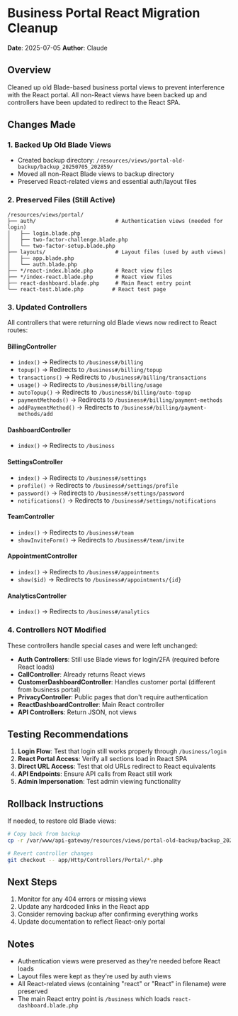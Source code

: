 # Business Portal React Migration Cleanup
**Date**: 2025-07-05
**Author**: Claude

## Overview
Cleaned up old Blade-based business portal views to prevent interference with the React portal. All non-React views have been backed up and controllers have been updated to redirect to the React SPA.

## Changes Made

### 1. Backed Up Old Blade Views
- Created backup directory: `/resources/views/portal-old-backup/backup_20250705_202859/`
- Moved all non-React Blade views to backup directory
- Preserved React-related views and essential auth/layout files

### 2. Preserved Files (Still Active)
```
/resources/views/portal/
├── auth/                         # Authentication views (needed for login)
│   ├── login.blade.php
│   ├── two-factor-challenge.blade.php
│   └── two-factor-setup.blade.php
├── layouts/                      # Layout files (used by auth views)
│   ├── app.blade.php
│   └── auth.blade.php
├── */react-index.blade.php       # React view files
├── */index-react.blade.php       # React view files
├── react-dashboard.blade.php     # Main React entry point
└── react-test.blade.php         # React test page
```

### 3. Updated Controllers
All controllers that were returning old Blade views now redirect to React routes:

#### BillingController
- `index()` → Redirects to `/business#/billing`
- `topup()` → Redirects to `/business#/billing/topup`
- `transactions()` → Redirects to `/business#/billing/transactions`
- `usage()` → Redirects to `/business#/billing/usage`
- `autoTopup()` → Redirects to `/business#/billing/auto-topup`
- `paymentMethods()` → Redirects to `/business#/billing/payment-methods`
- `addPaymentMethod()` → Redirects to `/business#/billing/payment-methods/add`

#### DashboardController
- `index()` → Redirects to `/business`

#### SettingsController
- `index()` → Redirects to `/business#/settings`
- `profile()` → Redirects to `/business#/settings/profile`
- `password()` → Redirects to `/business#/settings/password`
- `notifications()` → Redirects to `/business#/settings/notifications`

#### TeamController
- `index()` → Redirects to `/business#/team`
- `showInviteForm()` → Redirects to `/business#/team/invite`

#### AppointmentController
- `index()` → Redirects to `/business#/appointments`
- `show($id)` → Redirects to `/business#/appointments/{id}`

#### AnalyticsController
- `index()` → Redirects to `/business#/analytics`

### 4. Controllers NOT Modified
These controllers handle special cases and were left unchanged:

- **Auth Controllers**: Still use Blade views for login/2FA (required before React loads)
- **CallController**: Already returns React views
- **CustomerDashboardController**: Handles customer portal (different from business portal)
- **PrivacyController**: Public pages that don't require authentication
- **ReactDashboardController**: Main React controller
- **API Controllers**: Return JSON, not views

## Testing Recommendations

1. **Login Flow**: Test that login still works properly through `/business/login`
2. **React Portal Access**: Verify all sections load in React SPA
3. **Direct URL Access**: Test that old URLs redirect to React equivalents
4. **API Endpoints**: Ensure API calls from React still work
5. **Admin Impersonation**: Test admin viewing functionality

## Rollback Instructions

If needed, to restore old Blade views:
```bash
# Copy back from backup
cp -r /var/www/api-gateway/resources/views/portal-old-backup/backup_20250705_202859/* /var/www/api-gateway/resources/views/portal/

# Revert controller changes
git checkout -- app/Http/Controllers/Portal/*.php
```

## Next Steps

1. Monitor for any 404 errors or missing views
2. Update any hardcoded links in the React app
3. Consider removing backup after confirming everything works
4. Update documentation to reflect React-only portal

## Notes

- Authentication views were preserved as they're needed before React loads
- Layout files were kept as they're used by auth views
- All React-related views (containing "react" or "React" in filename) were preserved
- The main React entry point is `/business` which loads `react-dashboard.blade.php`